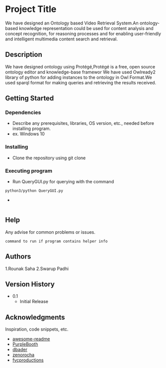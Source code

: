 # Project Title

We have designed an Ontology based Video Retrieval System.An ontology-based knowledge representation could be used for content analysis and concept recognition, for reasoning
processes and for enabling user-friendly and intelligent multimedia content
search and retrieval.

## Description

We have designed ontology using Protégé,Protégé is a free, open source ontology editor and knowledge-base framewor
We have used Owlready2 library of python for adding instances to the ontology in Owl Format.We used sparql format for making queries and retrieving the results received.


## Getting Started

### Dependencies

* Describe any prerequisites, libraries, OS version, etc., needed before installing program.
* ex. Windows 10

### Installing

* Clone the repository using git clone

### Executing program

* Run QueryGUI.py for querying with the command
```
python3/python QueryGUI.py

```
* 
```

```

## Help

Any advise for common problems or issues.
```
command to run if program contains helper info
```

## Authors

1.Rounak Saha
2.Swarup Padhi

## Version History

* 0.1
    * Initial Release

## Acknowledgments

Inspiration, code snippets, etc.
* [awesome-readme](https://github.com/matiassingers/awesome-readme)
* [PurpleBooth](https://gist.github.com/PurpleBooth/109311bb0361f32d87a2)
* [dbader](https://github.com/dbader/readme-template)
* [zenorocha](https://gist.github.com/zenorocha/4526327)
* [fvcproductions](https://gist.github.com/fvcproductions/1bfc2d4aecb01a834b46)
